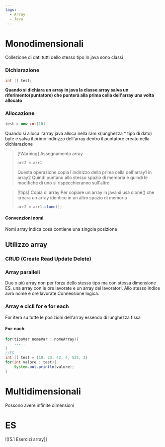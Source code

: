 ```yaml
---
tags:
  - Array
  - Java
---
```

# Monodimensionali
Collezione di dati tutti dello stesso tipo
In java sono classi
### **Dichiarazione**
```java
int [] test;
```
**Quando si dichiara un array in java la classe array salva un riferimento(puntatore) che punterà alla prima cella dell'array una volta allocato**
### **Allocazione**
```java
test = new int[10]
```
Quando si alloca l'array java alloca nella ram x(lunghezza * tipo di dato) byte e salva il primo indirizzo dell'array dentro il puntatore creato nella dichiarazione

>[!Warning] Assegnamento array
>```java
> arr2 = arr1
>```
>Questa operazione copia l'indirizzo della prima cella dell'array1 in array2
>Quindi puntano allo stesso spazio di memoria e quindi le modifiche di uno si rispecchieranno sull'altro

>[!tips] Copia di array
>Per copiare un array in java si usa clone() che creara un array identico in un altro spazio di memoria
>```java
>arr2 = arr1.clone();
>```
#### Convenzioni nomi
Nomi array indica cosa contiene una singola posizione
## Utilizzo array
### CRUD (Create Read Update Delete)
### Array paralleli
Due o più array non per forza dello stesso tipo ma con stessa dimensione
ES. una array con le ore lavorate e un array dei lavoratori. Allo stesso indice avrò nome e ore lavorate
Connessione logica.
### Array e cicli for e for each
For itera su tutte le posizioni dell'array essendo di lunghezza fissa
#### For-each
```java
for(tipoVar nomeVar : nomeArray){
	.....
}
//ES.
int [] test = {10, 23, 42, 4, 525, 3}
for(int valore : test){
	System.out.println(valore);
}
```
# Multidimensionali
Possono avere infinite dimensioni

# ES
![[5.1 Esercizi array]]